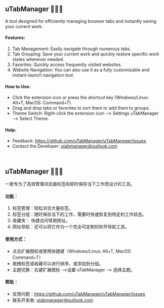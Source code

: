 ## uTabManager 👋👋👋
A tool designed for efficiently managing browser tabs and instantly saving your current work.

#### Features:
1. Tab Management: Easily navigate through numerous tabs.
2. Tab Grouping: Save your current work and quickly restore specific work states whenever needed.
3. Favorites: Quickly access frequently visited websites.
4. Website Navigation: You can also use it as a fully customizable and instant-launch navigation tool.

#### How to Use:
+ Click the extension icon or press the shortcut key (Windows/Linux: Alt+T, MacOS: Command+T).
+ Drag and drop tabs or favorites to sort them or add them to groups.
+ Theme Switch: Right-click the extension icon --> Settings uTabManager --> Select Theme.

#### Help:
+ Feedback: https://github.com/uTabManager/uTabManager/issues
+ Contact the Developer: utabmanager@outlook.com

<br/>

## uTabManager 👋👋👋
一款专为了高效管理浏览器标签和即时保存当下工作而设计的工具。

#### 功能：
1. 标签管理：轻松浏览大量标签。
2. 标签分组：随时保存当下的工作，需要时快速恢复到特定的工作状态。
3. 收藏夹：   快捷访问常用网址。
4. 网址导航：还可以将它作为一个完全可定制的秒开导航工具。

#### 使用方式：
+ 点击扩展图标或使用快捷键（Windows/Linux: Alt+T, MacOS: Command+T）
+ 拖拽标签或收藏可以进行排序，或添加到分组。
+ 主题切换：右键扩展图标 -->设置 uTabManager --> 选择主题。

#### 帮助：
+ 反馈问题：https://github.com/uTabManager/uTabManager/issues
+ 联系开发者: utabmanager@outlook.com
